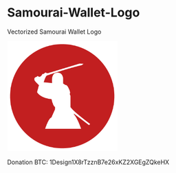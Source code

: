 # Samourai-Wallet-Logo
Vectorized Samourai Wallet Logo

<img src="https://raw.githubusercontent.com/cryptodesigner/Samourai-Wallet-Logo/master/0.75x/Samourai%20Wallet-Artboard%202%20copy%206ldpi.png" width="256">


Donation BTC: 1Design1X8rTzznB7e26xKZ2XGEgZQkeHX

